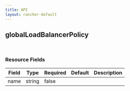 ```yaml
---
title: API
layout: rancher-default
---
```


## globalLoadBalancerPolicy




​​
### Resource Fields

Field | Type | Required | Default | Description
---|---|---|---|---
name | string | false | <no value> | 

